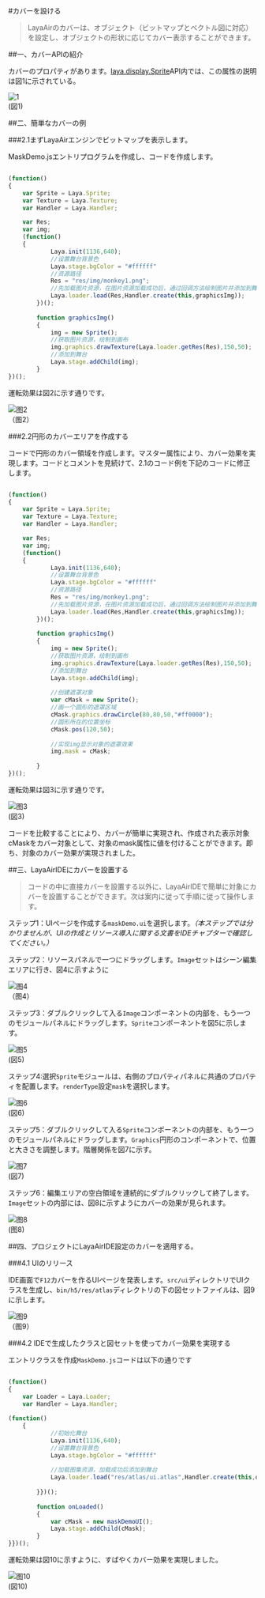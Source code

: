 #カバーを設ける

>LayaAirのカバーは、オブジェクト（ビットマップとベクトル図に対応）を設定し、オブジェクトの形状に応じてカバー表示することができます。
>



##一、カバーAPIの紹介

カバーのプロパティがあります。[laya.display.Sprite](http://layaair.ldc.layabox.com/api/index.html?category=Core&class=laya.display.Sprite%3Ch1%3Emask)API内では、この属性の説明は図1に示されている。

![1](img/1.jpg)<br/>(図1)



##二、簡単なカバーの例

###2.1まずLayaAirエンジンでビットマップを表示します。

MaskDemo.jsエントリプログラムを作成し、コードを作成します。


```javascript

(function()
{
  	var Sprite = Laya.Sprite;
	var Texture = Laya.Texture;
  	var Handler = Laya.Handler;

  	var Res;
	var img;
	(function()
	{
			Laya.init(1136,640);
			//设置舞台背景色
			Laya.stage.bgColor = "#ffffff"      
			//资源路径
			Res = "res/img/monkey1.png";		
			//先加载图片资源，在图片资源加载成功后，通过回调方法绘制图片并添加到舞台
			Laya.loader.load(Res,Handler.create(this,graphicsImg));   
		})();
		
		function graphicsImg()
		{
			img = new Sprite();
			//获取图片资源，绘制到画布
			img.graphics.drawTexture(Laya.loader.getRes(Res),150,50);
			//添加到舞台
			Laya.stage.addChild(img);
		}
})();
```


運転効果は図2に示す通りです。

![图2](img/2.jpg)<br />（图2）



###2.2円形のカバーエリアを作成する

コードで円形のカバー領域を作成します。マスター属性により、カバー効果を実現します。コードとコメントを見続けて、2.1のコード例を下記のコードに修正します。


```javascript

(function()
{
  	var Sprite = Laya.Sprite;
	var Texture = Laya.Texture;
  	var Handler = Laya.Handler;

  	var Res;
	var img;
	(function()
	{
			Laya.init(1136,640);
			//设置舞台背景色
			Laya.stage.bgColor = "#ffffff"      
			//资源路径
			Res = "res/img/monkey1.png";		
			//先加载图片资源，在图片资源加载成功后，通过回调方法绘制图片并添加到舞台
			Laya.loader.load(Res,Handler.create(this,graphicsImg));   
		})();
		
		function graphicsImg()
		{
			img = new Sprite();
			//获取图片资源，绘制到画布
			img.graphics.drawTexture(Laya.loader.getRes(Res),150,50);
			//添加到舞台
			Laya.stage.addChild(img);
			
			//创建遮罩对象
			var cMask = new Sprite();
			//画一个圆形的遮罩区域
			cMask.graphics.drawCircle(80,80,50,"#ff0000");
          	//圆形所在的位置坐标
			cMask.pos(120,50);
         
         	//实现img显示对象的遮罩效果
			img.mask = cMask;
			
		}
})();
```


運転効果は図3に示す通りです。

![图3](img/3.jpg)<br/>(図3)

コードを比較することにより、カバーが簡単に実現され、作成された表示対象cMaskをカバー対象として、対象のmask属性に値を付けることができます。即ち、対象のカバー効果が実現されました。





##三、LayaAirIDEにカバーを設置する

>コードの中に直接カバーを設置する以外に、LayaAirIDEで簡単に対象にカバーを設置することができます。次は案内に従って手順に従って操作します。

ステップ1：UIページを作成する`maskDemo.ui`を選択します。*（本ステップでは分かりませんが、UIの作成とリソース導入に関する文書をIDEチャプターで確認してください。）*



ステップ2：リソースパネルで一つにドラッグします。`Image`セットはシーン編集エリアに行き、図4に示すように

![图4](img/4.jpg) <br /> （图4）




ステップ3：ダブルクリックして入る`Image`コンポーネントの内部を、もう一つのモジュールパネルにドラッグします。`Sprite`コンポーネントを図5に示します。

![图5](img/5.jpg)<br/>(図5)





ステップ4:選択`Sprite`モジュールは、右側のプロパティパネルに共通のプロパティを配置します。`renderType`設定`mask`を選択します。

![图6](img/6.jpg)<br/>(図6)



ステップ5：ダブルクリックして入る`Sprite`コンポーネントの内部を、もう一つのモジュールパネルにドラッグします。`Graphics`円形のコンポーネントで、位置と大きさを調整します。階層関係を図7に示す。

![图7](img/7.jpg)<br/>(図7)



ステップ6：編集エリアの空白領域を連続的にダブルクリックして終了します。`Image`セットの内部には、図8に示すようにカバーの効果が見られます。

![图8](img/8.jpg) <br /> (图8)











##四、プロジェクトにLayaAirIDE設定のカバーを適用する。

###4.1 UIのリリース

IDE画面で`F12`カバーを作るUIページを発表します。`src/ui`ディレクトリでUIクラスを生成し、`bin/h5/res/atlas`ディレクトリの下の図セットファイルは、図9に示します。

![图9](img/9.jpg) <br />（图9）







###4.2 IDEで生成したクラスと図セットを使ってカバー効果を実現する

エントリクラスを作成`MaskDemo.js`コードは以下の通りです


```javascript

(function()
{
  	var Loader = Laya.Loader;
  	var Handler = Laya.Handler;
	
(function()
	{
			//初始化舞台
			Laya.init(1136,640);
			//设置舞台背景色
			Laya.stage.bgColor = "#ffffff"    
				
			//加载图集资源，加载成功后添加到舞台
			Laya.loader.load("res/atlas/ui.atlas",Handler.create(this,onLoaded));
			
		}})();
		
		function onLoaded()
		{
			var cMask = new maskDemoUI();
			Laya.stage.addChild(cMask);
		}
}})();
```


運転効果は図10に示すように、すばやくカバー効果を実現しました。

![图10](img/10.jpg)<br/>(図10)

